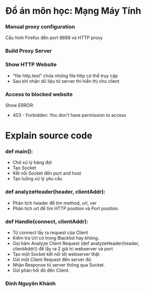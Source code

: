 # Đồ án môn học: Mạng Máy Tính
### Manual proxy configuration
  Cấu hình Firefox đến port 8888 và HTTP proxy
### Build Proxy Server
### Show HTTP Website
  - "file http.text" chứa những file http có thể truy cập
  - Sau khi nhận dữ liệu từ server thì hiển thị cho client
### Access to blocked website
  Show ERROR:
   - 403 - Forbidden: You don't have permission to access

# Explain source code
### def main():
  + Chờ xử lý hàng đợi
  + Tạo Socket
  + Kết nối Socket đến port and host
  + Tạo luồng xử lý yêu cầu
### def analyzeHeader(header, clientAddr):
  + Phân tích header để tìm method, url, ver
  + Phân tích url để tìm HTTP position và Port position.
### def Handle(connect, clientAddr):
  + Từ connect lấy ra request của Client
  + Kiểm tra Url có trong Blacklist hay không.
  + Gọi hàm Analyze Client Request (def analyzeHeader(header, clientAddr)) để lấy ra 2 giá trị webserver và port
  + Tạo một Socket kết nối tới webserver thật
  + Gửi một Client Request đến server đó.
  + Nhận Response từ server thông qua Socket.
  + Gửi phản hồi đó đến Client.

### Đinh Nguyên Khánh 








